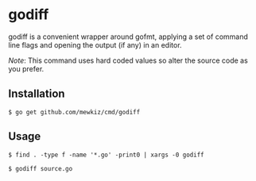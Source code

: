 godiff
======

godiff is a convenient wrapper around gofmt, applying a set of command line
flags and opening the output (if any) in an editor.

*Note*: This command uses hard coded values so alter the source code as you
prefer.

Installation
------------

    $ go get github.com/mewkiz/cmd/godiff

Usage
-----

    $ find . -type f -name '*.go' -print0 | xargs -0 godiff

    $ godiff source.go
